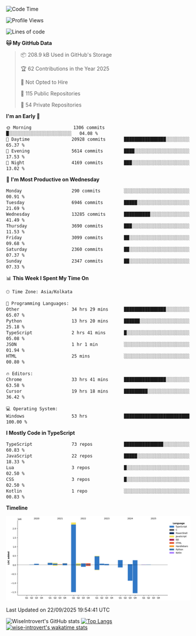 <!--START_SECTION:waka-->
![Code Time](http://img.shields.io/badge/Code%20Time-4%2C291%20hrs%2057%20mins-blue)

![Profile Views](http://img.shields.io/badge/Profile%20Views-8-blue)

![Lines of code](https://img.shields.io/badge/From%20Hello%20World%20I%27ve%20Written-4.1%20million%20lines%20of%20code-blue)

**🐱 My GitHub Data** 

> 📦 208.9 kB Used in GitHub's Storage 
 > 
> 🏆 62 Contributions in the Year 2025
 > 
> 🚫 Not Opted to Hire
 > 
> 📜 115 Public Repositories 
 > 
> 🔑 54 Private Repositories 
 > 
**I'm an Early 🐤** 

```text
🌞 Morning                1306 commits        █░░░░░░░░░░░░░░░░░░░░░░░░   04.08 % 
🌆 Daytime                20928 commits       ████████████████░░░░░░░░░   65.37 % 
🌃 Evening                5614 commits        ████░░░░░░░░░░░░░░░░░░░░░   17.53 % 
🌙 Night                  4169 commits        ███░░░░░░░░░░░░░░░░░░░░░░   13.02 % 
```
📅 **I'm Most Productive on Wednesday** 

```text
Monday                   290 commits         ░░░░░░░░░░░░░░░░░░░░░░░░░   00.91 % 
Tuesday                  6946 commits        █████░░░░░░░░░░░░░░░░░░░░   21.69 % 
Wednesday                13285 commits       ██████████░░░░░░░░░░░░░░░   41.49 % 
Thursday                 3690 commits        ███░░░░░░░░░░░░░░░░░░░░░░   11.53 % 
Friday                   3099 commits        ██░░░░░░░░░░░░░░░░░░░░░░░   09.68 % 
Saturday                 2360 commits        ██░░░░░░░░░░░░░░░░░░░░░░░   07.37 % 
Sunday                   2347 commits        ██░░░░░░░░░░░░░░░░░░░░░░░   07.33 % 
```


📊 **This Week I Spent My Time On** 

```text
🕑︎ Time Zone: Asia/Kolkata

💬 Programming Languages: 
Other                    34 hrs 29 mins      ████████████████░░░░░░░░░   65.07 % 
Python                   13 hrs 20 mins      ██████░░░░░░░░░░░░░░░░░░░   25.18 % 
TypeScript               2 hrs 41 mins       █░░░░░░░░░░░░░░░░░░░░░░░░   05.08 % 
JSON                     1 hr 1 min          ░░░░░░░░░░░░░░░░░░░░░░░░░   01.94 % 
HTML                     25 mins             ░░░░░░░░░░░░░░░░░░░░░░░░░   00.80 % 

🔥 Editors: 
Chrome                   33 hrs 41 mins      ████████████████░░░░░░░░░   63.58 % 
Cursor                   19 hrs 18 mins      █████████░░░░░░░░░░░░░░░░   36.42 % 

💻 Operating System: 
Windows                  53 hrs              █████████████████████████   100.00 % 
```

**I Mostly Code in TypeScript** 

```text
TypeScript               73 repos            ███████████████░░░░░░░░░░   60.83 % 
JavaScript               22 repos            █████░░░░░░░░░░░░░░░░░░░░   18.33 % 
Lua                      3 repos             █░░░░░░░░░░░░░░░░░░░░░░░░   02.50 % 
CSS                      3 repos             █░░░░░░░░░░░░░░░░░░░░░░░░   02.50 % 
Kotlin                   1 repo              ░░░░░░░░░░░░░░░░░░░░░░░░░   00.83 % 
```



**Timeline**

![Lines of Code chart](https://raw.githubusercontent.com/wise-introvert/wise-introvert/master/assets/bar_graph.png)


 Last Updated on 22/09/2025 19:54:41 UTC
<!--END_SECTION:waka-->

![WiseIntrovert's GitHub stats](https://github-readme-stats.vercel.app/api?username=wise-introvert&count_private=true&show_icons=true)
[![Top Langs](https://github-readme-stats.vercel.app/api/top-langs/?username=wise-introvert&langs_count=10)](https://github.com/anuraghazra/github-readme-stats)
[![wise-introvert's wakatime stats](https://github-readme-stats.vercel.app/api/wakatime?username=wiseintrovert)](https://github.com/anuraghazra/github-readme-stats)

